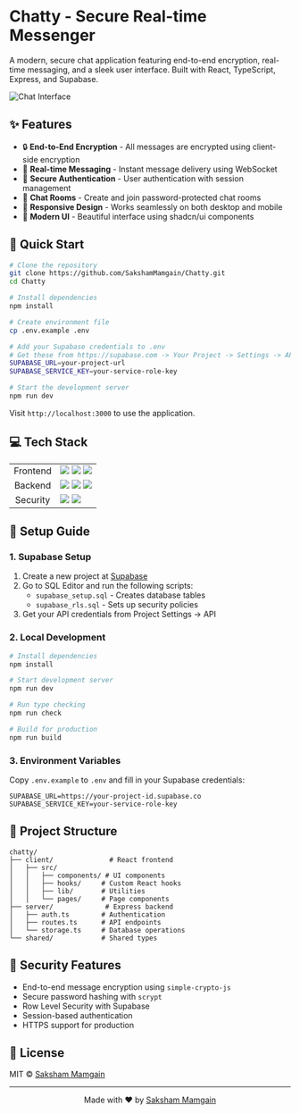 # Chatty - Secure Real-time Messenger

A modern, secure chat application featuring end-to-end encryption, real-time messaging, and a sleek user interface. Built with React, TypeScript, Express, and Supabase.

![Chat Interface](https://ui.shadcn.com/examples/chat.png)

## ✨ Features

- 🔒 **End-to-End Encryption** - All messages are encrypted using client-side encryption
- 🚀 **Real-time Messaging** - Instant message delivery using WebSocket
- 🔐 **Secure Authentication** - User authentication with session management
- 💬 **Chat Rooms** - Create and join password-protected chat rooms
- 📱 **Responsive Design** - Works seamlessly on both desktop and mobile
- 🎨 **Modern UI** - Beautiful interface using shadcn/ui components

## 🚀 Quick Start

```bash
# Clone the repository
git clone https://github.com/SakshamMamgain/Chatty.git
cd Chatty

# Install dependencies
npm install

# Create environment file
cp .env.example .env

# Add your Supabase credentials to .env
# Get these from https://supabase.com -> Your Project -> Settings -> API
SUPABASE_URL=your-project-url
SUPABASE_SERVICE_KEY=your-service-role-key

# Start the development server
npm run dev
```

Visit `http://localhost:3000` to use the application.

## 💻 Tech Stack

<table>
  <tr>
    <td align="center">Frontend</td>
    <td>
      <img src="https://img.shields.io/badge/React-61DAFB?style=flat&logo=react&logoColor=black">
      <img src="https://img.shields.io/badge/TypeScript-3178C6?style=flat&logo=typescript&logoColor=white">
      <img src="https://img.shields.io/badge/Tailwind-38B2AC?style=flat&logo=tailwind-css&logoColor=white">
    </td>
  </tr>
  <tr>
    <td align="center">Backend</td>
    <td>
      <img src="https://img.shields.io/badge/Express-000000?style=flat&logo=express&logoColor=white">
      <img src="https://img.shields.io/badge/WebSocket-010101?style=flat&logo=socket.io&logoColor=white">
      <img src="https://img.shields.io/badge/Supabase-3FCF8E?style=flat&logo=supabase&logoColor=white">
    </td>
  </tr>
  <tr>
    <td align="center">Security</td>
    <td>
      <img src="https://img.shields.io/badge/E2E_Encryption-276DC3?style=flat&logo=data:image/png;base64,lock">
      <img src="https://img.shields.io/badge/Session_Auth-000000?style=flat&logo=data:image/png;base64,key">
    </td>
  </tr>
</table>

## 🔧 Setup Guide

### 1. Supabase Setup

1. Create a new project at [Supabase](https://supabase.com)
2. Go to SQL Editor and run the following scripts:
   - `supabase_setup.sql` - Creates database tables
   - `supabase_rls.sql` - Sets up security policies
3. Get your API credentials from Project Settings → API

### 2. Local Development

```bash
# Install dependencies
npm install

# Start development server
npm run dev

# Run type checking
npm run check

# Build for production
npm run build
```

### 3. Environment Variables

Copy `.env.example` to `.env` and fill in your Supabase credentials:

```env
SUPABASE_URL=https://your-project-id.supabase.co
SUPABASE_SERVICE_KEY=your-service-role-key
```

## 📁 Project Structure

```
chatty/
├── client/              # React frontend
│   ├── src/
│   │   ├── components/ # UI components
│   │   ├── hooks/     # Custom React hooks
│   │   ├── lib/       # Utilities
│   │   └── pages/     # Page components
├── server/             # Express backend
│   ├── auth.ts        # Authentication
│   ├── routes.ts      # API endpoints
│   └── storage.ts     # Database operations
└── shared/            # Shared types
```

## 🔐 Security Features

- End-to-end message encryption using `simple-crypto-js`
- Secure password hashing with `scrypt`
- Row Level Security with Supabase
- Session-based authentication
- HTTPS support for production

## 📝 License

MIT © [Saksham Mamgain](https://github.com/SakshamMamgain)

---

<div align="center">
  Made with ❤️ by <a href="https://github.com/SakshamMamgain">Saksham Mamgain</a>
</div>
